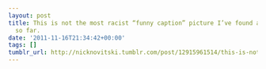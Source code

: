 ```yaml
---
layout: post
title: This is not the most racist “funny caption” picture I’ve found at this bar
  so far.
date: '2011-11-16T21:34:42+00:00'
tags: []
tumblr_url: http://nicknovitski.tumblr.com/post/12915961514/this-is-not-the-most-racist-funny-caption
---
```

